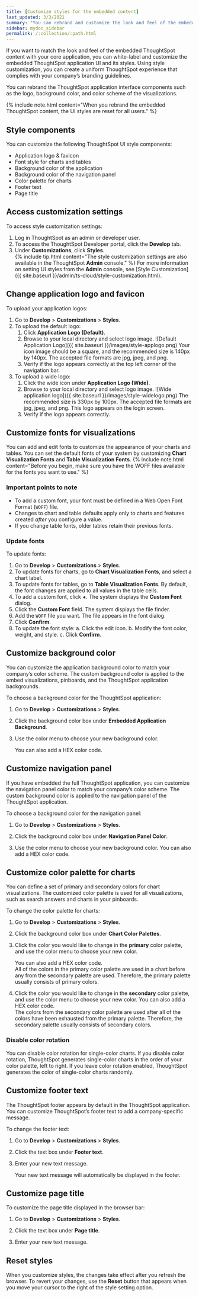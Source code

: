 ```yaml
---
title: [Customize styles for the embedded content]
last_updated: 3/3/2021
summary: "You can rebrand and customize the look and feel of the embedded ThoughtSpot content."
sidebar: mydoc_sidebar
permalink: /:collection/:path.html
---
```


If you want to match the look and feel of the embedded ThoughtSpot content with your core application, you can white-label and customize the embedded ThoughtSpot application UI and its styles. Using style customization, you can create a uniform ThoughtSpot experience that complies with your company’s branding guidelines.

You can rebrand the ThoughtSpot application interface components such as the logo, background color, and color scheme of the visualizations.

{% include note.html content="When you rebrand the embedded ThoughtSpot content, the UI styles are reset for all users." %}

## Style components

You can customize the following ThoughtSpot UI style components:
-   Application logo & favicon
-   Font style for charts and tables
-   Background color of the application
-   Background color of the navigation panel
-   Color palette for charts
-   Footer text
-   Page title

## Access customization settings

To access style customization settings:
1. Log in ThoughtSpot as an admin or developer user.
2. To access the ThoughtSpot Developer portal, click the **Develop** tab.
3.  Under **Customizations**, click **Styles**.            
{% include tip.html content="The style customization settings are also available in the ThoughtSpot **Admin** console." %}
For more information on setting UI styles from the **Admin** console, see [Style Customization]({{ site.baseurl }}/admin/ts-cloud/style-customization.html).

## Change application logo and favicon

To upload your application logos:

1.  Go to **Develop** &gt; **Customizations** &gt; **Styles**.
2.  To upload the default logo:
    1.  Click **Application Logo (Default)**.
    2.  Browse to your local directory and select logo image.
        ![Default Application Logo]({{ site.baseurl }}/images/style-applogo.png)
    Your icon image should be a square, and the recommended size is 140px by 140px.
    The accepted file formats are jpg, jpeg, and png.
    3. Verify if the logo appears correctly at the top left corner of the navigation bar.
3.  To upload a wide logo:
    1.  Click the wide icon under **Application Logo (Wide)**.
    2.  Browse to your local directory and select logo image.
        ![Wide application logo]({{ site.baseurl }}/images/style-widelogo.png)
        The recommended size is 330px by 100px.
        The accepted file formats are jpg, jpeg, and png.
        This logo appears on the login screen.
    3. Verify if the logo appears correctly.

## Customize fonts for visualizations

You can add and edit fonts to customize the appearance of your charts and tables.
You can set the default fonts of your system by customizing **Chart Visualization Fonts** and **Table Visualization Fonts**.
{% include note.html content="Before you begin, make sure you have the WOFF files available for the fonts you want to use." %}

### Important points to note

-   To add a custom font, your font must be defined in a Web Open Font Format (`WOFF`) file.
-   Changes to chart and table defaults apply only to charts and features created *after* you configure a value.
-   If you change table fonts, older tables retain their previous fonts.

### Update fonts

To update fonts:
1.  Go to **Develop** &gt; **Customizations** &gt; **Styles**.
2.  To update fonts for charts, go to **Chart Visualization Fonts**, and select a chart label.
3.  To update fonts for tables, go to **Table Visualization Fonts**.
    By default, the font changes are applied to all values in the table cells.
4.  To add a custom font, click **+**.
    The system displays the **Custom Font** dialog.
5.  Click the **Custom Font** field.
    The system displays the file finder.
6.  Add the `WOFF` file you want.
    The file appears in the font dialog.       
7.  Click **Confirm**.
8.  To update the font style:
    a.  Click the edit icon.
    b.  Modify the font color, weight, and style.
    c.  Click **Confirm**.

## Customize background color

You can customize the application background color to match your company’s color scheme.
The custom background color is applied to the embed visualizations, pinboards, and the ThoughtSpot application backgrounds.

To choose a background color for the ThoughtSpot application:

1.  Go to **Develop** &gt; **Customizations** &gt; **Styles**.

2.  Click the background color box under **Embedded Application Background**.

3.  Use the color menu to choose your new background color.

    You can also add a HEX color code.

## Customize navigation panel

If you have embedded the full ThoughtSpot application, you can customize the navigation panel color to match your company’s color scheme.
The custom background color is applied to the navigation panel of the ThoughtSpot application.

To choose a background color for the navigation panel:

1.  Go to **Develop** &gt; **Customizations** &gt; **Styles**.

2.  Click the background color box under **Navigation Panel Color**.

3.  Use the color menu to choose your new background color.
    You can also add a HEX color code.

## Customize color palette for charts

You can define a set of primary and secondary colors for chart visualizations. The customized color palette is used for all visualizations, such as search answers and charts in your pinboards.

To change the color palette for charts:

1.  Go to **Develop** &gt; **Customizations** &gt; **Styles**.

2.  Click the background color box under **Chart Color Palettes**.

3.  Click the color you would like to change in the **primary** color palette, and use the color menu to choose your new color.

    You can also add a HEX color code.                
    All of the colors in the primary color palette are used in a chart before any from the secondary palette are used.
    Therefore, the primary palette usually consists of primary colors.

4.  Click the color you would like to change in the **secondary** color palette, and use the color menu to choose your new color.
    You can also add a HEX color code.                           
    The colors from the secondary color palette are used after all of the colors have been exhausted from the primary palette.
    Therefore, the secondary palette usually consists of secondary colors.

### Disable color rotation

You can disable color rotation for single-color charts.
If you disable color rotation, ThoughtSpot generates single-color charts in the order of your color palette, left to right.
If you leave color rotation enabled, ThoughtSpot generates the color of single-color charts randomly.

## Customize footer text

The ThoughtSpot footer appears by default in the ThoughtSpot application. You can customize ThoughtSpot’s footer text to add a company-specific message.

To change the footer text:

1.  Go to **Develop** &gt; **Customizations** &gt; **Styles**.

2.  Click the text box under **Footer text**.

3.  Enter your new text message.

    Your new text message will automatically be displayed in the footer.

## Customize page title

To customize the page title displayed in the browser bar:

1.  Go to **Develop** &gt; **Customizations** &gt; **Styles**.

2.  Click the text box under **Page title**.

3.  Enter your new text message.

## Reset styles

When you customize styles, the changes take effect after you refresh the browser.
To revert your changes, use the **Reset** button that appears when you move your cursor to the right of the style setting option.
